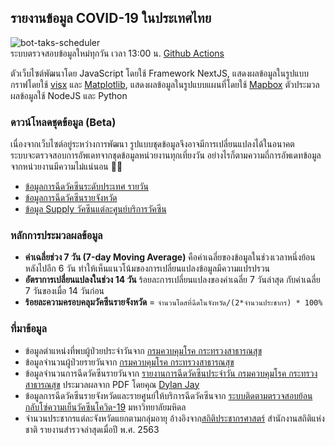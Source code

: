 ## รายงานข้อมูล COVID-19 ในประเทศไทย  
  
![bot-taks-scheduler](https://github.com/porames/the-researcher-covid-bot/workflows/bot-taks-scheduler/badge.svg)  
ระบบตรวจสอบข้อมูลใหม่ทุกวัน เวลา 13:00 น. [Github Actions](https://github.com/porames/the-researcher-covid-bot/blob/master/.github/workflows/covid-scheduled-bot.yaml)  

ตัวเว็บไซต์พัฒนาโดย JavaScript โดยใช้ Framework NextJS, แสดงผลข้อมูลในรูปแบบกราฟโดยใช้ [visx](https://github.com/airbnb/visx/) และ [Matplotlib](https://matplotlib.org), แสดงผลข้อมูลในรูปแบบแผนที่โดยใช้ [Mapbox](https://mapbox.com)
ตัวประมวลผลข้อมูลใช้ NodeJS และ Python

### ดาวน์โหลดชุดข้อมูล (Beta)
เนื่องจากเว็บไซต์อยู่ระหว่างการพัฒนา รูปแบบชุดข้อมูลจึงอาจมีการเปลี่ยนแปลงได้ในอนาคต  
ระบบจะตรวจสอบการอัพเดทจากชุดข้อมูลหน่วยงานทุกเที่ยงวัน อย่างไรก็ตามความถี่การอัพเดทข้อมูลจากหน่วยงานมีความไม่แน่นอน 🤦‍♂️
- [ข้อมูลการฉีดวัคซีนระดับประเทศ รายวัน](https://github.com/porames/the-researcher-covid-bot/blob/master/components/gis/data/national-vaccination-timeseries.json)
- [ข้อมูลการฉีดวัคซีนรายจังหวัด](https://github.com/porames/the-researcher-covid-bot/blob/master/components/gis/data/provincial-vaccination-data.json)
- [ข้อมูล Supply วัคซีนแต่ละศูนย์บริการวัคซีน](https://github.com/porames/the-researcher-covid-bot/blob/master/components/gis/data/hospital-supply.json)

### หลักการประมวลผลข้อมูล
- **ค่าเฉลี่ยช่วง 7 วัน (7-day Moving Average)** คือค่าเฉลี่ยของข้อมูลในช่วงเวลาหนึ่งย้อนหลังไปอีก  6 วัน ทำให้เห็นแนวโน้มของการเปลี่ยนแปลงข้อมูลมีความแปรปรวน
- **อัตราการเปลี่ยนแปลงในช่วง 14 วัน** ร้อยละการเปลี่ยนแปลงของค่าเฉลี่ย 7 วันล่าสุด กับค่าเฉลี่ย 7 วันของเมื่อ 14 วันก่อน
- **ร้อยละความครอบคลุมวัคซีนรายจังหวัด** = `จำนวนโดสที่ฉีดในจังหวัด/(2*จำนวนประชากร) * 100%`

### ที่มาข้อมูล
- ข้อมูลตำแหน่งที่พบผู้ป่วยประจำวันจาก [กรมควบคุมโรค กระทรวงสาธารณสุข](https://data.go.th/dataset/covid-19-daily)
- ข้อมูลจำนวนผู้ป่วยรายวันจาก [กรมควบคุมโรค กระทรวงสาธารณสุข](http://covid19.th-stat.com/json/covid19v2/getTimeline.json)
- ข้อมูลจำนวนการฉีดวัคซีนรายวันจาก [รายงานการฉีดวัคซีนประจำวัน กรมควบคุมโรค กระทรวงสาธารณสุข]() ประมวลผลจาก PDF โดยคุณ [Dylan Jay](https://github.com/djay/covidthailand)
- ข้อมูลการฉีดวัคซีนรายจังหวัดและรายศูนย์ให้บริการฉีดวัคซีนจาก [ระบบติดตามตรวจสอบย้อนกลับโซ่ความเย็นวัคซีนโควิด-19](https://datastudio.google.com/u/0/reporting/731713b6-a3c4-4766-ab9d-a6502a4e7dd6/page/JMn3B) มหาวิทยาลัยมหิดล
- จำนวนประชากรแต่ละจังหวัดแยกตามกลุ่มอายุ อ้างอิงจาก[สถิติประชากรศาสตร์](http://statbbi.nso.go.th/staticreport/page/sector/th/01.aspx) สำนักงานสถิติแห่งชาติ รายงานสำรวจล่าสุดเมื่อปี พ.ศ. 2563
